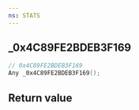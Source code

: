 ```yaml
---
ns: STATS
---
```

## _0x4C89FE2BDEB3F169

```c
// 0x4C89FE2BDEB3F169
Any _0x4C89FE2BDEB3F169();
```


## Return value
